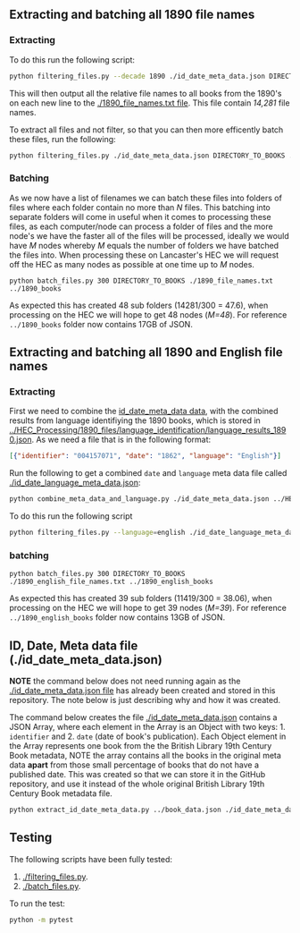 ## Extracting and batching all 1890 file names

### Extracting

To do this run the following script:

``` bash
python filtering_files.py --decade 1890 ./id_date_meta_data.json DIRECTORY_TO_BOOKS ./1890_file_names.txt
```

This will then output all the relative file names to all books from the 1890's on each new line to the [./1890_file_names.txt file](./1890_file_names.txt). This file contain *14,281* file names.

To extract all files and not filter, so that you can then more efficently batch these files, run the following:

```bash
python filtering_files.py ./id_date_meta_data.json DIRECTORY_TO_BOOKS ./all_file_names.txt
```

### Batching

As we now have a list of filenames we can batch these files into folders of files where each folder contain no more than *N* files. This batching into separate folders will come in useful when it comes to processing these files, as each computer/node can process a folder of files and the more node's we have the faster all of the files will be processed, ideally we would have *M* nodes whereby *M* equals the number of folders we have batched the files into. When processing these on Lancaster's HEC we will request off the HEC as many nodes as possible at one time up to *M* nodes.

```
python batch_files.py 300 DIRECTORY_TO_BOOKS ./1890_file_names.txt ../1890_books
```

As expected this has created 48 sub folders (14281/300 = 47.6), when processing on the HEC we will hope to get 48 nodes (*M=48*). For reference `../1890_books` folder now contains 17GB of JSON.

## Extracting and batching all 1890 and English file names

### Extracting

First we need to combine the [id_date_meta_data data](./id_date_meta_data), with the combined results from language identifiying the 1890 books, which is stored in [../HEC_Processing/1890_files/language_identification/language_results_1890.json](../HEC_Processing/1890_files/language_identification/language_results_1890.json). As we need a file that is in the following format:

``` json
[{"identifier": "004157071", "date": "1862", "language": "English"}]
```

Run the following to get a combined `date` and `language` meta data file called [./id_date_language_meta_data.json](./id_date_language_meta_data.json):

``` bash
python combine_meta_data_and_language.py ./id_date_meta_data.json ../HEC_Processing/1890_files/language_identification/language_results_1890.json ./id_date_language_meta_data.json
```

To do this run the following script

``` bash
python filtering_files.py --language=english ./id_date_language_meta_data.json DIRECTORY_TO_BOOKS ./1890_english_file_names.txt
```

### batching

```
python batch_files.py 300 DIRECTORY_TO_BOOKS ./1890_english_file_names.txt ../1890_english_books
```

As expected this has created 39 sub folders (11419/300 = 38.06), when processing on the HEC we will hope to get 39 nodes (*M=39*). For reference `../1890_english_books` folder now contains 13GB of JSON.

## ID, Date, Meta data file (./id_date_meta_data.json)

**NOTE** the command below does not need running again as the [./id_date_meta_data.json file](./id_date_meta_data.json) has already been created and stored in this repository. The note below is just describing why and how it was created.

The command below creates the file [./id_date_meta_data.json](./id_date_meta_data.json) contains a JSON Array, where each element in the Array is an Object with two keys: 1. `identifier` and 2. `date` (date of book's publication). Each Object element in the Array represents one book from the the British Library 19th Century Book metadata, NOTE the array contains all the books in the original meta data **apart** from those small percentage of books that do not have a published date. This was created so that we can store it in the GitHub repository, and use it instead of the whole original British Library 19th Century Book metadata file.

``` bash
python extract_id_date_meta_data.py ../book_data.json ./id_date_meta_data.json
```


## Testing

The following scripts have been fully tested:

1. [./filtering_files.py](./filtering_files.py).
2. [./batch_files.py](./batch_files.py).

To run the test:

``` bash
python -m pytest
```